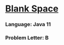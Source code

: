 # [Blank Space](https://codeforces.com/contest/1829/problem/B)

### Language: Java 11

### Problem Letter: B

